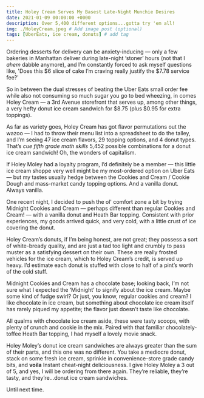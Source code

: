 ```yaml
---
title: Holey Cream Serves My Basest Late-Night Munchie Desires
date: 2021-01-09 00:00:00 +0000
description: Over 5,400 different options...gotta try 'em all!
img: ./HoleyCream.jpeg # Add image post (optional)
tags: [UberEats, ice cream, donuts] # add tag
---
```

Ordering desserts for delivery can be anxiety-inducing — only a few bakeries in Manhattan deliver during late-night ‘stoner’ hours (not that I *ahem* dabble anymore), and I’m constantly forced to ask myself questions like, 'Does this $6 slice of cake I’m craving really justify the $7.78 service fee?'

So in between the dual stresses of beating the Uber Eats small order fee while also not consuming so much sugar you go to bed wheezing, in comes Holey Cream — a 3rd Avenue storefront that serves up, among other things, a very hefty donut ice cream sandwich for $8.75 (plus $0.95 for extra toppings).

As far as variety goes, Holey Cream has got flavor permutations out the wazoo — I had to throw their menu list into a spreadsheet to do the talley, and I’m seeing 47 ice cream flavors, 29 topping options, and 4 donut types. That’s *cue fifth grade math skills* 5,452 possible combinations for a donut ice cream sandwich! Oh, the wonders of capitalism.

If Holey Moley had a loyalty program, I’d definitely be a member — this little ice cream shoppe very well might be my most-ordered option on Uber Eats — but my tastes usually hedge between the Cookies and Cream / Cookie Dough and mass-market candy topping options. And a vanilla donut. Always vanilla.

One recent night, I decided to push the ol' comfort zone a bit by trying Midnight Cookies and Cream — perhaps different than regular Cookies and Cream! — with a vanilla donut and Heath Bar topping. Consistent with prior experiences, my goods arrived quick, and very cold, with a little crust of ice covering the donut.

Holey Cream’s donuts, if I’m being honest, are not great; they possess a sort of white-bready quality, and are just a tad too light and crumbly to pass muster as a satisfying dessert on their own. These are really frosted vehicles for the ice cream, which to Holey Cream’s credit, is served up heavy. I’d estimate each donut is stuffed with close to half of a pint’s worth of the cold stuff.

Midnight Cookies and Cream has a chocolate base; looking back, I’m not sure what I expected the ‘Midnight’ to signify about the ice cream. Maybe some kind of fudge swirl? Or just, you know, regular cookies and cream? I like chocolate in ice cream, but something about chocolate ice cream itself has rarely piqued my appetite; the flavor just doesn’t taste like chocolate.

All qualms with chocolate ice cream aside, these were tasty scoops, with plenty of crunch and cookie in the mix. Paired with that familiar chocolately-toffee Heath Bar topping, I had myself a lovely movie snack.

Holey Moley’s donut ice cream sandwiches are always greater than the sum of their parts, and this one was no different. You take a mediocre donut, stack on some fresh ice cream, sprinkle in convenience-store grade candy bits, and **voila** Instant cheat-night deliciousness. I give Holey Moley a 3 out of 5, and yes, I will be ordering from there again. They’re reliable, they’re tasty, and they’re...donut ice cream sandwiches.

Until next time.